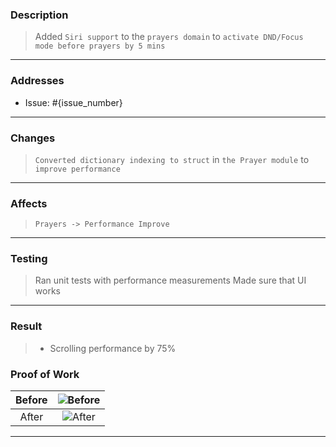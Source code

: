 ### Description

<!-- You can add a description of what you did here briefly -->

> Added `Siri support` to the `prayers domain` to `activate DND/Focus mode before prayers by 5 mins`

<!-- Notice the parts between the `...`?, you can use those to replace it with your own context -->

---

### Addresses

<!-- You can help us by mentioning which issue does your PR address here -->

- Issue: #{issue_number}

---

### Changes

<!-- You can be specific about your changes like what did you do and what you're trying to achieve -->

> `Converted dictionary indexing to struct` in `the Prayer module` to `improve performance`

<!-- You can replace text in the `...` with your own context -->

---

### Affects

<!-- You need to specify which parts of the code this affects, this helps us get a glimpse of which domain you're affecting -->

> `Prayers -> Performance Improve`

---

### Testing

<!-- Mention how did you test this -->

> Ran unit tests with performance measurements
> Made sure that UI works

---

### Result

<!-- You can mention the result of your PR here -->

> - Scrolling performance by 75%

### Proof of Work

| Before | <img alt="Before" src="https://user-images.githubusercontent.com/31904352/153977457-4ff06eaf-553f-4880-9cac-68cb729d023d.png"> |
| :----: | :----------------------------------------------------------------------------------------------------------------------------: |
| After  | <img alt="After" src="https://user-images.githubusercontent.com/31904352/153977622-c0b4efc3-b27f-4ba9-8e4e-af0aebb24aa4.png">  |

<!-- Image-based
| Before | <img alt="Before" src="https://user-images.githubusercontent.com/31904352/153977457-4ff06eaf-553f-4880-9cac-68cb729d023d.png"> |
| :----: | :-----------------------: |
| After  | <img alt="After" src="https://user-images.githubusercontent.com/31904352/153977622-c0b4efc3-b27f-4ba9-8e4e-af0aebb24aa4.png">  |
--->

<!-- Code-based
| Before |
```swift
let badCode = "some bad code"
```
 |
| :----: | :-----------------------: |
| After  |
```swift
let badCode = "some bad code"
let goodCode = badCode.replaceOccurrences(of: "bad", with: "good *refactored*")
```
  |
--->

<!-- Video-based
| Before | https:\\some_loom_video_url.com |
| :----: | :-----------------------: |
| After  | https:\\some_loom_video_url.com  |
--->

<!-- Combination-based (Get Creative)
| Before | <img alt="Before" src=""> |
| :----: | :-----------------------: |
| After  | https:\\some_loom_video_url.com  |
-->

---
